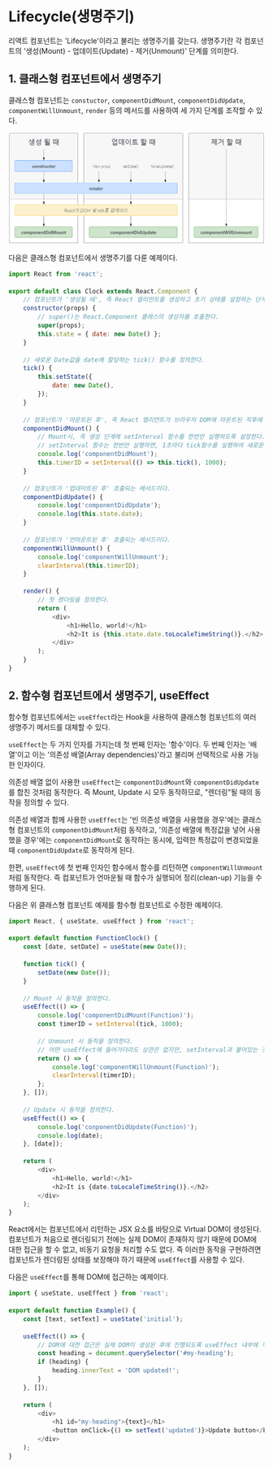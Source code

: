 # Lifecycle(생명주기)

리액트 컴포넌트는 'Lifecycle'이라고 불리는 생명주기를 갖는다. 생명주기란 각 컴포넌트의 '생성(Mount) - 업데이트(Update) - 제거(Unmount)' 단계를 의미한다.

## 1. 클래스형 컴포넌트에서 생명주기

클래스형 컴포넌트는 `constuctor`, `componentDidMount`, `componentDidUpdate`, `componentWillUnmount`, `render` 등의 메서드를 사용하여 세 가지 단계를 조작할 수 있다.

![life-cycle](../img/lifeCycle.PNG)

다음은 클래스형 컴포넌트에서 생명주기를 다룬 예제이다.

```js
import React from 'react';

export default class Clock extends React.Component {
    // 컴포넌트가 '생성될 때', 즉 React 엘리먼트를 생성하고 초기 상태를 설정하는 단계에서 호출되는 메서드이다.
    constructor(props) {
        // super()는 React.Component 클래스의 생성자를 호출한다.
        super(props);
        this.state = { date: new Date() };
    }

    // 새로운 Date값을 date에 할당하는 tick() 함수를 정의한다.
    tick() {
        this.setState({
            date: new Date(),
        });
    }

    // 컴포넌트가 '마운트된 후', 즉 React 엘리먼트가 브라우저 DOM에 마운트된 직후에 호출되는 메서드이다.
    componentDidMount() {
        // Mount시, 즉 생성 단계에 setInterval 함수를 한번만 실행하도록 설정한다.
        // setInterval 함수는 한번만 실행하면, 1초마다 tick함수를 실행하여 새로운 Date값을 가져와 state의 date에 할당한다.
        console.log('componentDidMount');
        this.timerID = setInterval(() => this.tick(), 1000);
    }

    // 컴포넌트가 '업데이트된 후' 호출되는 메서드이다.
    componentDidUpdate() {
        console.log('componentDidUpdate');
        console.log(this.state.date);
    }

    // 컴포넌트가 '언마운트된 후' 호출되는 메서드이다.
    componentWillUnmount() {
        console.log('componentWillUnmount');
        clearInterval(this.timerID);
    }

    render() {
        // 첫 렌더링을 정의한다.
        return (
            <div>
                <h1>Hello, world!</h1>
                <h2>It is {this.state.date.toLocaleTimeString()}.</h2>
            </div>
        );
    }
}
```

## 2. 함수형 컴포넌트에서 생명주기, useEffect

함수형 컴포넌트에서는 `useEffect`라는 Hook을 사용하여 클래스형 컴포넌트의 여러 생명주기 메서드를 대체할 수 있다.

`useEffect`는 두 가지 인자를 가지는데 첫 번째 인자는 '함수'이다. 두 번째 인자는 '배열'이고 이는 '의존성 배열(Array dependencies)'라고 불리며 선택적으로 사용 가능한 인자이다.

의존성 배열 없이 사용한 `useEffect`는 `componentDidMount`와 `componentDidUpdate`를 합친 것처럼 동작한다. 즉 Mount, Update 시 모두 동작하므로, "렌더링"될 때의 동작을 정의할 수 있다.

의존성 배열과 함께 사용한 `useEffect`는 '빈 의존성 배열을 사용했을 경우'에는 클래스형 컴포넌트의 `componentDidMount`처럼 동작하고, '의존성 배열에 특정값을 넣어 사용했을 경우'에는 `componentDidMount`로 동작하는 동시에, 입력한 특정값이 변경되었을 때 `componentDidUpdate`로 동작하게 된다.

한편, `useEffect`에 첫 번째 인자인 함수에서 함수를 리턴하면 `componentWillUnmount`처럼 동작한다. 즉 컴포넌트가 언마운될 때 함수가 실행되어 정리(clean-up) 기능을 수행하게 된다.

다음은 위 클래스형 컴포넌트 예제를 함수형 컴포넌트로 수정한 예제이다.

```js
import React, { useState, useEffect } from 'react';

export default function FunctionClock() {
    const [date, setDate] = useState(new Date());

    function tick() {
        setDate(new Date());
    }

    // Mount 시 동작을 정의한다.
    useEffect(() => {
        console.log('componentDidMount(Function)');
        const timerID = setInterval(tick, 1000);

        // Unmount 시 동작을 정의한다.
        // 어떤 useEffect에 들어가더라도 상관은 없지만, setInterval과 붙어있는 것이 가독성에 유리하기 때문에 이쪽에 작성 !
        return () => {
            console.log('componentWillUnmount(Function)');
            clearInterval(timerID);
        };
    }, []);

    // Update 시 동작을 정의한다.
    useEffect(() => {
        console.log('conponentDidUpdate(Function)');
        console.log(date);
    }, [date]);

    return (
        <div>
            <h1>Hello, world!</h1>
            <h2>It is {date.toLocaleTimeString()}.</h2>
        </div>
    );
}
```

React에서는 컴포넌트에서 리턴하는 JSX 요소를 바탕으로 Virtual DOM이 생성된다. 컴포넌트가 처음으로 렌더링되기 전에는 실제 DOM이 존재하지 않기 때문에 DOM에 대한 접근을 할 수 없고, 비동기 요청을 처리할 수도 없다. 즉 이러한 동작을 구현하려면 컴포넌트가 렌더링된 상태를 보장해야 하기 때문에 `useEffect`를 사용할 수 있다.

다음은 `useEffect`를 통해 DOM에 접근하는 예제이다.

```js
import { useState, useEffect } from 'react';

export default function Example() {
    const [text, setText] = useState('initial');

    useEffect(() => {
        // DOM에 대한 접근은 실제 DOM이 생성된 후에 진행되도록 useEffect 내부에 작성한다.
        const heading = document.querySelector('#my-heading');
        if (heading) {
            heading.innerText = 'DOM updated!';
        }
    }, []);

    return (
        <div>
            <h1 id="my-heading">{text}</h1>
            <button onClick={() => setText('updated')}>Update button</button>
        </div>
    );
}
```
